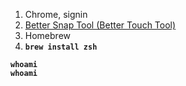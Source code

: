 1. Chrome, signin  
2. [Better Snap Tool (Better Touch Tool)](https://www.google.com/search?ei=YZT5XPzYL8bU-gTYqbqACA&q=better+snap+tool&oq=better+snap+tool&gs_l=psy-ab.3..0l10.6092.6410..6651...0.0..0.72.274.4......0....1..gws-wiz.......0i71j0i7i30j0i13.4e5iFCsderg)  
3. Homebrew  
4. **`brew install zsh`**  
  
**`whoami`**  
**`whoami`**